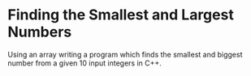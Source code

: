 # Finding the Smallest and Largest Numbers
Using an array writing a program which finds the smallest and biggest number from a given 10 input integers in C++.

